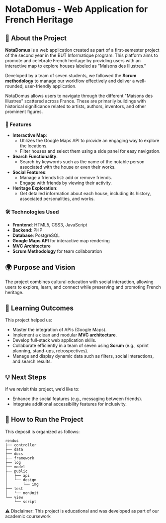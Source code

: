 # NotaDomus - Web Application for French Heritage  

## 🚀 About the Project  
**NotaDomus** is a web application created as part of a first-semester project of the second year in the BUT Informatique program. This platform aims to promote and celebrate French heritage by providing users with an interactive map to explore houses labeled as "Maisons des Illustres."  

Developed by a team of seven students, we followed the **Scrum methodology** to manage our workflow effectively and deliver a well-rounded, user-friendly application.  

NotaDomus allows users to navigate through the different "Maisons des Illustres" scattered across France. These are primarily buildings with historical significance related to artists, authors, inventors, and other prominent figures.  

### 🌟 Features  
- **Interactive Map**:  
  - Utilizes the Google Maps API to provide an engaging way to explore the locations.  
  - Filter houses and select them using a side panel for easy navigation.  
- **Search Functionality**:  
  - Search by keywords such as the name of the notable person associated with the house or even their works.  
- **Social Features**:  
  - Manage a friends list: add or remove friends.  
  - Engage with friends by viewing their activity.  
- **Heritage Exploration**:  
  - Get detailed information about each house, including its history, associated personalities, and works.  

### 🛠️ Technologies Used  
- **Frontend**: HTML5, CSS3, JavaScript  
- **Backend**: PHP
- **Database**: PostgreSQL
- **Google Maps API** for interactive map rendering  
- **MVC Architecture**  
- **Scrum Methodology** for team collaboration  

## 🌍 Purpose and Vision  
The project combines cultural education with social interaction, allowing users to explore, learn, and connect while preserving and promoting French heritage.  

## 🌟 Learning Outcomes  
This project helped us:  
- Master the integration of APIs (Google Maps).  
- Implement a clean and modular **MVC architecture**.  
- Develop full-stack web application skills.  
- Collaborate efficiently in a team of seven using **Scrum** (e.g., sprint planning, stand-ups, retrospectives).  
- Manage and display dynamic data such as filters, social interactions, and search results.  

## 💡 Next Steps  
If we revisit this project, we’d like to:  
- Enhance the social features (e.g., messaging between friends).
- Integrate additional accessibility features for inclusivity.  

## 📂 How to Run the Project  
This deposit is organized as follows:

```shell
rendus
├── controller
├── data
├── docs
├── framework
├── log
├── model
├── public
│   ├── api
│   └── design
│       └── img
├── test
│   └── nonUnit
└── view
    └── script
```
⚠️ Disclaimer: This project is educational and was developed as part of our academic coursework
